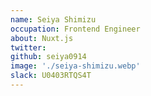 ```yaml
---
name: Seiya Shimizu
occupation: Frontend Engineer
about: Nuxt.js
twitter:
github: seiya0914
image: './seiya-shimizu.webp'
slack: U0403RTQS4T
---
```

